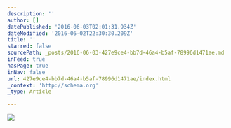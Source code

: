 ```yaml
---
description: ''
author: []
datePublished: '2016-06-03T02:01:31.934Z'
dateModified: '2016-06-02T22:30:30.209Z'
title: ''
starred: false
sourcePath: _posts/2016-06-03-427e9ce4-bb7d-46a4-b5af-78996d1471ae.md
inFeed: true
hasPage: true
inNav: false
url: 427e9ce4-bb7d-46a4-b5af-78996d1471ae/index.html
_context: 'http://schema.org'
_type: Article

---
```

![](https://the-grid-user-content.s3-us-west-2.amazonaws.com/91543335-d275-4454-9d41-0a84a5974d58.jpg)